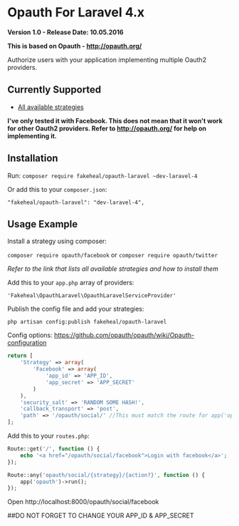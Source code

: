 # Opauth For Laravel 4.x
__Version 1.0 - Release Date: 10.05.2016__

**This is based on Opauth - http://opauth.org/**

Authorize users with your application implementing multiple Oauth2 providers.

## Currently Supported

- [All available strategies](https://github.com/opauth/opauth/wiki/List-of-strategies)

**I've only tested it with Facebook. This does not mean that it won't work for other Oauth2 providers. Refer to http://opauth.org/ for help on implementing it.**

## Installation

Run: 
`composer require fakeheal/opauth-laravel ~dev-laravel-4`

Or add this to your `composer.json`:

`"fakeheal/opauth-laravel": "dev-laravel-4",`

## Usage Example

Install a strategy using composer:

`composer require opauth/facebook` or `composer require opauth/twitter`

*Refer to the link that lists all available strategies and how to install them*

Add this to your `app.php` array of providers:

`'Fakeheal\OpauthLaravel\OpauthLaravelServiceProvider'`


Publish the config file and add your strategies:

`php artisan config:publish fakeheal/opauth-laravel` 

Config options:
https://github.com/opauth/opauth/wiki/Opauth-configuration

```php
return [
    'Strategy' => array(
        'Facebook' => array(
            'app_id' => 'APP_ID',
            'app_secret' => 'APP_SECRET'
        )
    ),
    'security_salt' => 'RANDOM SOME HASH!',
    'callback_transport' => 'post',
    'path' => '/opauth/social/' //This must match the route for app('opauth')->run();
];
```

Add this to your `routes.php`:

```php
Route::get('/', function () {
    echo '<a href="/opauth/social/facebook">Login with facebook</a>';
});

Route::any('opauth/social/{strategy}/{action?}', function () {
    app('opauth')->run();
});
```
Open
http://localhost:8000/opauth/social/facebook

 
##DO NOT FORGET TO CHANGE YOUR APP_ID & APP_SECRET